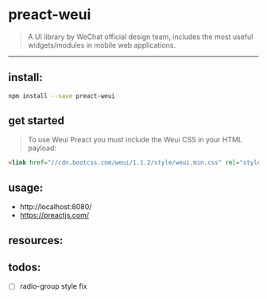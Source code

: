 # preact-weui
> A UI library by WeChat official design team, includes the most useful widgets/modules in mobile web applications.

---

## install:
```bash
npm install --save preact-weui
```

## get started
> To use Weui Preact you must include the Weui CSS in your HTML payload:
```html
<link href="//cdn.bootcss.com/weui/1.1.2/style/weui.min.css" rel="stylesheet" type="text/css" media="screen" />
```

## usage:
+ http://localhost:8080/
+ https://preactjs.com/

## resources:

## todos:
- [ ] radio-group style fix
